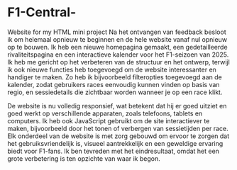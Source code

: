 # F1-Central-
Website for my HTML mini project 
Na het ontvangen van feedback besloot ik om helemaal opnieuw te beginnen en de hele website vanaf nul opnieuw op te bouwen. Ik heb een nieuwe homepagina gemaakt, een gedetailleerde rivaliteitspagina en een interactieve kalender voor het F1-seizoen van 2025. Ik heb me gericht op het verbeteren van de structuur en het ontwerp, terwijl ik ook nieuwe functies heb toegevoegd om de website interessanter en handiger te maken. Zo heb ik bijvoorbeeld filteropties toegevoegd aan de kalender, zodat gebruikers races eenvoudig kunnen vinden op basis van regio, en sessiedetails die zichtbaar worden wanneer je op een race klikt.

De website is nu volledig responsief, wat betekent dat hij er goed uitziet en goed werkt op verschillende apparaten, zoals telefoons, tablets en computers. Ik heb ook JavaScript gebruikt om de site interactiever te maken, bijvoorbeeld door het tonen of verbergen van sessietijden per race. Elk onderdeel van de website is met zorg gebouwd om ervoor te zorgen dat het gebruiksvriendelijk is, visueel aantrekkelijk en een geweldige ervaring biedt voor F1-fans. Ik ben tevreden met het eindresultaat, omdat het een grote verbetering is ten opzichte van waar ik begon.
